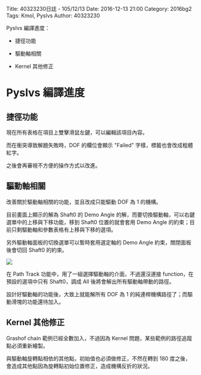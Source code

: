 Title: 40323230日誌 - 105/12/13
Date: 2016-12-13 21:00
Category: 2016bg2
Tags: Kmol, Pyslvs
Author: 40323230

Pyslvs 編譯進度：

* 捷徑功能

* 驅動軸相關

* Kernel 其他修正

<!-- PELICAN_END_SUMMARY -->

Pyslvs 編譯進度
===

捷徑功能
---

現在所有表格在項目上雙擊滑鼠左鍵，可以編輯該項目內容。

而在衝突導致解題失敗時，DOF 的欄位會顯示 "Failed" 字樣，標籤也會改成粗體紅字。

之後會再審視不方便的操作方式以改進。

驅動軸相關
---

改善關於驅動軸相關的功能，並且改成只能驅動 DOF 為 1 的機構。

目前畫面上顯示的解為 Shaft0 的 Demo Angle 的解，而要切換驅動軸，可以右鍵選單中的上移與下移功能，移到 Shaft0 位置的就會套用 Demo Angle 的約束；目前只剩驅動軸和參數表格有上移與下移的選項。

另外驅動軸面板的切換選單可以暫時套用選定軸的 Demo Angle 約束，關閉面板後會切回 Shaft0 的約束。

![](https://raw.githubusercontent.com/coursemdetw/project_site_files/gh-pages/files/2016spring/g2/Python_solvespace/1213_01.png)

在 Path Track 功能中，用了一組選擇驅動軸的介面，不過還沒連接 function，在預設的選項中只有 Shaft0，調成 All 後將會解出所有驅動軸帶動的路徑。

設計好驅動軸的功能後，大致上就能解所有 DOF 為 1 的純連桿機構路徑了；而驅動滑塊的功能還待加入。

Kernel 其他修正
---

Grashof chain 範例已經全數加入，不過因為 Kernel 問題，某些範例的路徑追蹤點必須重新繪製。

與驅動軸旋轉點相依的其他點，初始值也必須做修正，不然在轉到 180 度之後，會造成其他點因為旋轉點初始位置修正，造成機構反折的狀況。